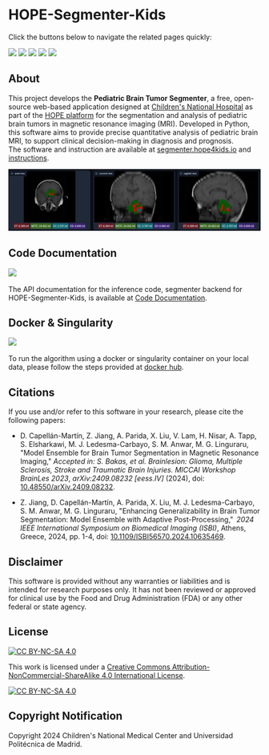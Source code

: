 # HOPE-Segmenter-Kids
Click the buttons below to navigate the related pages quickly:
 
<a href="https://docs.hope4kids.io/HOPE-Platform/"><img src="https://img.shields.io/badge/HOPE%20Platform-green.svg?style=plastic"/></a>
<a href="https://segmenter.hope4kids.io/"><img src="https://img.shields.io/badge/Web%20App-orange.svg?style=plastic"/></a>
<a href="https://docs.hope4kids.io/HOPE-Segmenter-Kids/"><img src="https://img.shields.io/badge/Web%20App%20Manual-yellow.svg?style=plastic"/></a>
<a href="https://hub.docker.com/repository/docker/aparida12/brats-peds-2024"><img src="https://img.shields.io/badge/Docker-gray.svg?style=plastic"/></a>
<a href="https://docs.hope4kids.io/HOPE-Segmenter-Kids/inference.html"><img src="https://img.shields.io/badge/Code%20Documentation-blue.svg?style=plastic"/></a>

## About

This project develops the **Pediatric Brain Tumor Segmenter**, a free, open-source web-based application
designed at [Children's National Hospital](https://www.childrensnational.org/) as part of the [HOPE platform](https://docs.hope4kids.io/HOPE-Platform/) 
for the segmentation and analysis of pediatric brain tumors in magnetic resonance imaging (MRI). 
Developed in Python, this software aims to provide precise quantitative analysis 
of pediatric brain MRI, to support clinical decision-making in diagnosis and prognosis.  
The software and instruction are available at [segmenter.hope4kids.io](https://segmenter.hope4kids.io/) and [instructions](https://docs.hope4kids.io/HOPE-Segmenter-Kids/).

<img alt="Example Screenshot" src="https://raw.githubusercontent.com/Precision-Medical-Imaging-Group/HOPE-Segmenter-Kids/refs/heads/main/docs/assets/img/Segmentation.png">

## Code Documentation
<a href="https://docs.hope4kids.io/HOPE-Segmenter-Kids/inference.html"><img src="https://img.shields.io/badge/Code%20Documentation-blue.svg"/></a>

The API documentation for the inference code, segmenter backend for HOPE-Segmenter-Kids, is available at [Code Documentation](https://docs.hope4kids.io/HOPE-Segmenter-Kids/inference.html).

## Docker & Singularity
<a href="https://hub.docker.com/repository/docker/aparida12/brats-peds-2024"><img src="https://img.shields.io/badge/Docker-gray.svg"/></a>

To run the algorithm using a docker or singularity container on your local data, please follow the steps provided at [docker hub](https://hub.docker.com/repository/docker/aparida12/brats-peds-2024).

## Citations

If you use and/or refer to this software in your research, please cite the following papers: 

* D. Capell&aacute;n-Mart&iacute;n, Z. Jiang, A. Parida, X. Liu, V. Lam, H. Nisar, A. Tapp, S. Elsharkawi, M. J. Ledesma-Carbayo, S. M. Anwar, M. G. Linguraru, "Model Ensemble for Brain Tumor Segmentation in Magnetic Resonance Imaging,"
*Accepted in: S. Bakas, et al. Brainlesion: Glioma, Multiple Sclerosis, Stroke and Traumatic Brain Injuries. MICCAI Workshop BrainLes 2023*, *arXiv:2409.08232 \[eess.IV\]* (2024), doi: [10.48550/arXiv.2409.08232](
https://doi.org/10.48550/arXiv.2409.08232).

* Z. Jiang, D. Capell&aacute;n-Mart&iacute;n, A. Parida, X. Liu, M. J. Ledesma-Carbayo, S. M. Anwar, M. G. Linguraru, 
"Enhancing Generalizability in Brain Tumor Segmentation: Model Ensemble with Adaptive Post-Processing," 
*2024 IEEE International Symposium on Biomedical Imaging (ISBI)*, Athens, Greece, 2024, pp. 1-4, 
doi: [10.1109/ISBI56570.2024.10635469](https://ieeexplore.ieee.org/document/10635469/authors#authors).

## Disclaimer

This software is provided without any warranties or liabilities and is intended for research purposes only. It has not been reviewed or approved for clinical use by the Food and Drug Administration (FDA) or any other federal or state agency. 

## License

[![CC BY-NC-SA 4.0][cc-by-nc-sa-shield]][cc-by-nc-sa]

This work is licensed under a
[Creative Commons Attribution-NonCommercial-ShareAlike 4.0 International License][cc-by-nc-sa].

[![CC BY-NC-SA 4.0][cc-by-nc-sa-image]][cc-by-nc-sa]

[cc-by-nc-sa]: http://creativecommons.org/licenses/by-nc-sa/4.0/
[cc-by-nc-sa-image]: https://licensebuttons.net/l/by-nc-sa/4.0/88x31.png
[cc-by-nc-sa-shield]: https://img.shields.io/badge/License-CC%20BY--NC--SA%204.0-lightgrey.svg

## Copyright Notification 

Copyright 2024 Children's National Medical Center and Universidad Polit&eacute;cnica de Madrid.